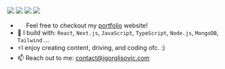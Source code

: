 [<img
  src="https://img.shields.io/badge/github-%2312100E.svg?&style=for-the-badge&logo=github&logoColor=white&color=black"
/>](https://github.com/igorglisovic) [<img
  src="https://img.shields.io/badge/instagram-%2312100E.svg?&style=for-the-badge&logo=instagram&color=405DE6"
/>](https://www.instagram.com/codingwithigor) [<img
  src="https://img.shields.io/badge/linkedin-%230077B5.svg?&style=for-the-badge&logo=linkedin&logoColor=white"
/>](https://www.linkedin.com/in/igor-glisovic/) [<img
  src="https://img.shields.io/badge/youtube-%230077B5.svg?&style=for-the-badge&logo=youtube&logoColor=white&color=FF0000"
/>](https://www.youtube.com/@CodingWithIgor)

- [<img src="https://igorglisovic.com/favicon.png" width="16" height="16"/>](https://igorglisovic.com/) Feel free to checkout my [portfolio](https://igorglisovic.com/) website!
- 🧰 I build with: `React`, `Next.js`, `JavaScript`, `TypeScript`, `Node.js`, `MongoDB`, `Tailwind` ...
- ⚡I enjoy creating content, driving, and coding ofc. :)
- 📫 Reach out to me: contact@igorglisovic.com
